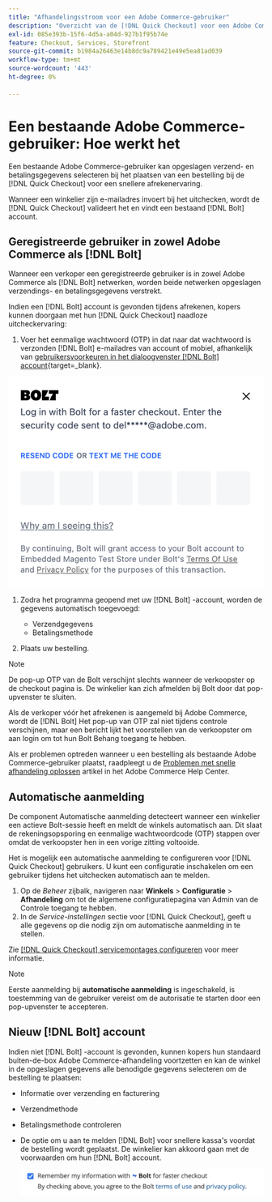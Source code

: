 ```yaml
---
title: "Afhandelingsstroom voor een Adobe Commerce-gebruiker"
description: "Overzicht van de [!DNL Quick Checkout] voor een Adobe Commerce-gebruiker."
exl-id: 085e393b-15f6-4d5a-a04d-927b1f95b74e
feature: Checkout, Services, Storefront
source-git-commit: b1984a26463e14b8dc9a789421e49e5ea81ad039
workflow-type: tm+mt
source-wordcount: '443'
ht-degree: 0%

---
```


# Een bestaande Adobe Commerce-gebruiker: Hoe werkt het

Een bestaande Adobe Commerce-gebruiker kan opgeslagen verzend- en betalingsgegevens selecteren bij het plaatsen van een bestelling bij de [!DNL Quick Checkout] voor een snellere afrekenervaring.

Wanneer een winkelier zijn e-mailadres invoert bij het uitchecken, wordt de [!DNL Quick Checkout] valideert het en vindt een bestaand [!DNL Bolt] account.

## Geregistreerde gebruiker in zowel Adobe Commerce als [!DNL Bolt]

Wanneer een verkoper een geregistreerde gebruiker is in zowel Adobe Commerce als [!DNL Bolt] netwerken, worden beide netwerken opgeslagen verzendings- en betalingsgegevens verstrekt.

Indien een [!DNL Bolt] account is gevonden tijdens afrekenen, kopers kunnen doorgaan met hun [!DNL Quick Checkout] naadloze uitcheckervaring:

1. Voer het eenmalige wachtwoord (OTP) in dat naar dat wachtwoord is verzonden [!DNL Bolt] e-mailadres van account of mobiel, afhankelijk van [gebruikersvoorkeuren in het dialoogvenster [!DNL Bolt] account](https://help.bolt.com/shoppers/account/account-settings/#how-to-set-preferred-login-method){target=_blank}.

![Pop-up OTP](assets/new-logo-otp-email.png)

1. Zodra het programma geopend met uw [!DNL Bolt] -account, worden de gegevens automatisch toegevoegd:

   - Verzendgegevens
   - Betalingsmethode

1. Plaats uw bestelling.

>[!NOTE]
>
> De pop-up OTP van de Bolt verschijnt slechts wanneer de verkoopster op de checkout pagina is. De winkelier kan zich afmelden bij Bolt door dat pop-upvenster te sluiten.

Als de verkoper vóór het afrekenen is aangemeld bij Adobe Commerce, wordt de [!DNL Bolt] Het pop-up van OTP zal niet tijdens controle verschijnen, maar een bericht lijkt het voorstellen van de verkoopster om aan login om tot hun Bolt Behang toegang te hebben.

Als er problemen optreden wanneer u een bestelling als bestaande Adobe Commerce-gebruiker plaatst, raadpleegt u de [Problemen met snelle afhandeling oplossen](https://experienceleague.adobe.com/docs/commerce-knowledge-base/kb/troubleshooting/miscellaneous/quick-checkout-issues.html) artikel in het Adobe Commerce Help Center.

## Automatische aanmelding

De component Automatische aanmelding detecteert wanneer een winkelier een actieve Bolt-sessie heeft en meldt de winkels automatisch aan. Dit slaat de rekeningsopsporing en eenmalige wachtwoordcode (OTP) stappen over omdat de verkoopster hen in een vorige zitting voltooide.

Het is mogelijk een automatische aanmelding te configureren voor [!DNL Quick Checkout] gebruikers. U kunt een configuratie inschakelen om een gebruiker tijdens het uitchecken automatisch aan te melden.

1. Op de _Beheer_ zijbalk, navigeren naar **Winkels** > **Configuratie** > **Afhandeling** om tot de algemene configuratiepagina van Admin van de Controle toegang te hebben.
1. In de _Service-instellingen_ sectie voor [!DNL Quick Checkout], geeft u alle gegevens op die nodig zijn om automatische aanmelding in te stellen.

Zie [[!DNL Quick Checkout] servicemontages configureren](../quick-checkout/onboarding.md#configure-service-settings) voor meer informatie.

>[!NOTE]
>
> Eerste aanmelding bij **automatische aanmelding** is ingeschakeld, is toestemming van de gebruiker vereist om de autorisatie te starten door een pop-upvenster te accepteren.

## Nieuw [!DNL Bolt] account

Indien niet [!DNL Bolt] -account is gevonden, kunnen kopers hun standaard buiten-de-box Adobe Commerce-afhandeling voortzetten en kan de winkel in de opgeslagen gegevens alle benodigde gegevens selecteren om de bestelling te plaatsen:

- Informatie over verzending en facturering
- Verzendmethode
- Betalingsmethode controleren
- De optie om u aan te melden [!DNL Bolt] voor snellere kassa&#39;s voordat de bestelling wordt geplaatst. De winkelier kan akkoord gaan met de voorwaarden om hun [!DNL Bolt] account.

  ![Herinneren [!DNL Bolt]](assets/checkbox-remember-bolt.png)
